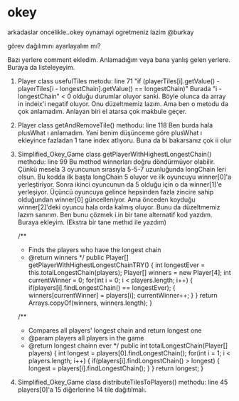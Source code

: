 # okey

arkadaslar oncelikle..okey oynamayi ogretmeniz lazim @burkay

görev dağılımını ayarlayalım mı?

Bazı yerlere comment ekledim. Anlamadığım veya bana yanlış gelen yerlere. Buraya da listeleyeyim.
1.  Player class usefulTiles metodu: line 71 
    "if (playerTiles[i].getValue() - playerTiles[i - longestChain].getValue() == longestChain)"
    Burada "i - longestChain" < 0 olduğu durumlar oluyor sanki.
    Böyle olunca da array in indeix'i negatif oluyor.
    Onu düzeltmemiz lazım. Ama ben o metodu da çok anlamadım. 
    Anlayan biri el atarsa çok makbule geçer.





2.  Player class getAndRemoveTile() methodu: line 118
    Ben burda hala plusWhat ı anlamadım.
    Yani benim düşünceme göre plusWhat ı ekleyince fazladan 1 tane index atlıyoru.
    Buna da bi bakarsanız çok ii olur





3.  Simplified_Okey_Game class getPlayerWithHighestLongestChain() methodu: line 99
    Bu method winnerları doğru döndürmüyor olabilir. 
    Çünkü mesela 3 oyuncunun sırasıyla 5-5-7 uzunluğunda longChain leri olsun.
    Bu kodda ilk başta longChain 5 oluyor ve ilk oyuncuyu winner[0]'a yerleştiriyor. Sonra ikinci oyuncunun da 5 olduğu için o da winner[1]'e yerleşiyor.
    Üçüncü oyuncuya gelince hepsinden fazla zincire sahip olduğundan winner[0] güncelleniyor. Ama önceden koyduğu winner[2]'deki oyuncu hala orda kalmış oluyor.
    Bunu da düzeltmemiz lazım sanırım.
    Ben bunu çözmek i.in bir tane alternatif kod yazdım. Buraya ekleyim. (Ekstra bir tane methıd ile  yazdım)


    /**
      * Finds the players who have the longest chain
      * @return winners
      */
    public Player[] getPlayerWithHighestLongestChainTRY() 
    {
        int longestEver = this.totalLongestChain(players);
        Player[] winners = new Player[4];
        int currentWinner = 0;
        for(int i = 0; i < players.length; i++)
        {
            if(players[i].findLongestChain() == longestEver);
            {
                winners[currentWinner] = players[i];
                currentWinner++;
            }
        }
        return Arrays.copyOf(winners, winners.length);
    }


    /**
     * Compares all players' longest chain and return longest one
     * @param players all players in the game
     * @return longest chainn ever
     */
    public int totalLongestChain(Player[] players)
    {
        int longest = players[0].findLongestChain();
        for(int i = 1; i < players.length; i++)
        {
            if(players[i].findLongestChain() > longest)
            {
                longest = players[i].findLongestChain();
            }
        }
        return longest;
    }





4. Simplified_Okey_Game class distributeTilesToPlayers() methodu: line 45
    players[0]'a 15 diğerlerine 14 tile dağıtılmalı.





    